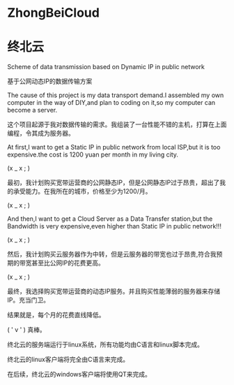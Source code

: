 # ZhongBeiCloud
# 终北云
Scheme of data transmission based on Dynamic IP in public network

基于公网动态IP的数据传输方案

The cause of this project is my data transport demand.I assembled my own computer in the way of DIY,and plan to coding on it,so my computer can become a server.

这个项目起源于我对数据传输的需求。我组装了一台性能不错的主机，打算在上面编程，令其成为服务器。

At first,I want to get a Static IP in public network from local ISP,but it is too expensive.the cost is 1200 yuan per month in my living city.

(x _ x ; )

最初，我计划购买宽带运营商的公网静态IP，但是公网静态IP过于昂贵，超出了我的承受能力。在我所在的城市，价格至少为1200/月。

(x _ x ; )

And then,I want to get a Cloud Server as a Data Transfer station,but the Bandwidth is very expensive,even higher than Static IP in public network!!!

(x _ x ; )

然后，我计划购买云服务器作为中转，但是云服务器的带宽也过于昂贵,符合我预期的带宽甚至比公网IP的花费更高。

(x _ x ; )

最终，我选择购买宽带运营商的动态IP服务。并且购买性能薄弱的服务器来存储IP。充当门卫。

结果就是，每个月的花费直线降低。

(  ' v ' ) 真棒。

终北云的服务端运行于linux系统，所有功能均由C语言和linux脚本完成。

终北云的linux客户端将完全由C语言来完成。

在后续，终北云的windows客户端将使用QT来完成。


